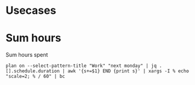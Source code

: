 # Usecases

# Sum hours

Sum hours spent

```
plan on --select-pattern-title "Work" "next monday" | jq .[].schedule.duration | awk '{s+=$1} END {print s}' | xargs -I % echo "scale=2; % / 60" | bc
```
